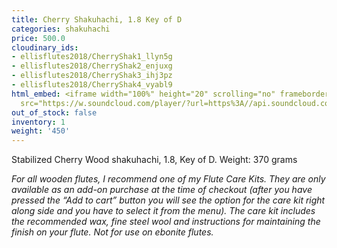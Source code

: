 ```yaml
---
title: Cherry Shakuhachi, 1.8 Key of D
categories: shakuhachi
price: 500.0
cloudinary_ids:
- ellisflutes2018/CherryShak1_llyn5g
- ellisflutes2018/CherryShak2_enjuxg
- ellisflutes2018/CherryShak3_ihj3pz
- ellisflutes2018/CherryShak4_vyabl9
html_embed: <iframe width="100%" height="20" scrolling="no" frameborder="no" allow="autoplay"
  src="https://w.soundcloud.com/player/?url=https%3A//api.soundcloud.com/tracks/192693525&color=%23ff5500&inverse=false&auto_play=false&show_user=true"></iframe>
out_of_stock: false
inventory: 1
weight: '450'
---
```


Stabilized Cherry Wood shakuhachi, 1.8, Key of D.  Weight: 370 grams


*For all wooden flutes, I recommend one of my Flute Care Kits.  They are only available as an add-on purchase at the time of checkout (after you have pressed the “Add to cart” button you will see the option for the care kit right along side and you have to select it from the menu). The care kit includes the recommended wax, fine steel wool and instructions for maintaining the finish on your flute.  Not for use on ebonite flutes.*